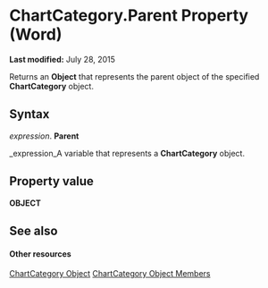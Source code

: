
# ChartCategory.Parent Property (Word)

 **Last modified:** July 28, 2015

Returns an  **Object** that represents the parent object of the specified **ChartCategory** object.

## Syntax

 _expression_. **Parent**

 _expression_A variable that represents a  **ChartCategory** object.


## Property value

 **OBJECT**


## See also


#### Other resources


 [ChartCategory Object](0dd75147-6542-054f-4f19-c7ff4d424b8a.md)
 [ChartCategory Object Members](f339cbcb-e292-afc5-ff5f-962f3c0c02dd.md)
